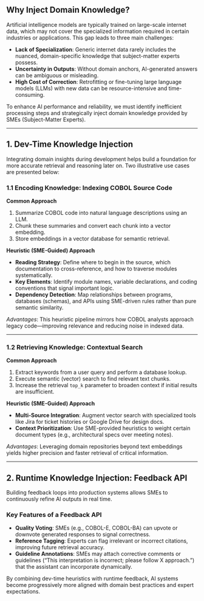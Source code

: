 ## Why Inject Domain Knowledge?

Artificial intelligence models are typically trained on large-scale internet data, which may not cover the specialized information required in certain industries or applications. This gap leads to three main challenges:

- **Lack of Specialization**: Generic internet data rarely includes the nuanced, domain-specific knowledge that subject-matter experts possess.
- **Uncertainty in Outputs**: Without domain anchors, AI-generated answers can be ambiguous or misleading.
- **High Cost of Correction**: Retrofitting or fine-tuning large language models (LLMs) with new data can be resource-intensive and time-consuming.

To enhance AI performance and reliability, we must identify inefficient processing steps and strategically inject domain knowledge provided by SMEs (Subject-Matter Experts).

---

## 1. Dev-Time Knowledge Injection

Integrating domain insights during development helps build a foundation for more accurate retrieval and reasoning later on. Two illustrative use cases are presented below:

### 1.1 Encoding Knowledge: Indexing COBOL Source Code

**Common Approach**
1. Summarize COBOL code into natural language descriptions using an LLM.
2. Chunk these summaries and convert each chunk into a vector embedding.
3. Store embeddings in a vector database for semantic retrieval.

**Heuristic (SME-Guided) Approach**
- **Reading Strategy**: Define where to begin in the source, which documentation to cross-reference, and how to traverse modules systematically.
- **Key Elements**: Identify module names, variable declarations, and coding conventions that signal important logic.
- **Dependency Detection**: Map relationships between programs, databases (schemas), and APIs using SME-driven rules rather than pure semantic similarity.

*Advantages*: This heuristic pipeline mirrors how COBOL analysts approach legacy code—improving relevance and reducing noise in indexed data.

---

### 1.2 Retrieving Knowledge: Contextual Search

**Common Approach**
1. Extract keywords from a user query and perform a database lookup.
2. Execute semantic (vector) search to find relevant text chunks.
3. Increase the retrieval `top_k` parameter to broaden context if initial results are insufficient.

**Heuristic (SME-Guided) Approach**
- **Multi-Source Integration**: Augment vector search with specialized tools like Jira for ticket histories or Google Drive for design docs.
- **Context Prioritization**: Use SME-provided heuristics to weight certain document types (e.g., architectural specs over meeting notes).

*Advantages*: Leveraging domain repositories beyond text embeddings yields higher precision and faster retrieval of critical information.

---

## 2. Runtime Knowledge Injection: Feedback API

Building feedback loops into production systems allows SMEs to continuously refine AI outputs in real time.

### Key Features of a Feedback API

- **Quality Voting**: SMEs (e.g., COBOL-E, COBOL-BA) can upvote or downvote generated responses to signal correctness.
- **Reference Tagging**: Experts can flag irrelevant or incorrect citations, improving future retrieval accuracy.
- **Guideline Annotations**: SMEs may attach corrective comments or guidelines (“This interpretation is incorrect; please follow X approach.”) that the assistant can incorporate dynamically.

By combining dev-time heuristics with runtime feedback, AI systems become progressively more aligned with domain best practices and expert expectations.

